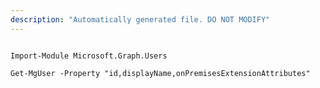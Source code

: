```yaml
---
description: "Automatically generated file. DO NOT MODIFY"
---
```


```powershellv2

Import-Module Microsoft.Graph.Users

Get-MgUser -Property "id,displayName,onPremisesExtensionAttributes" 

```